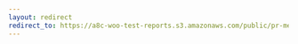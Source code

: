 ```yaml
---
layout: redirect
redirect_to: https://a8c-woo-test-reports.s3.amazonaws.com/public/pr-merge/43132/api/index.html
---
```

